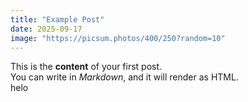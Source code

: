 ```yaml
---
title: "Example Post"
date: 2025-09-17
image: "https://picsum.photos/400/250?random=10"
---
```


This is the **content** of your first post.  
You can write in *Markdown*, and it will render as HTML.  
helo
